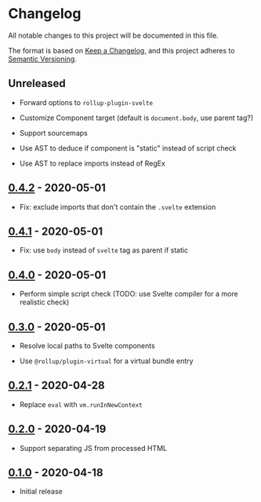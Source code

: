 # Changelog

All notable changes to this project will be documented in this file.

The format is based on [Keep a Changelog](https://keepachangelog.com/en/1.0.0/),
and this project adheres to [Semantic Versioning](https://semver.org/spec/v2.0.0.html).

## Unreleased

- Forward options to `rollup-plugin-svelte`

- Customize Component target (default is `document.body`, use parent tag?)

- Support sourcemaps

- Use AST to deduce if component is "static" instead of script check

- Use AST to replace imports instead of RegEx

## [0.4.2](https://github.com/metonym/posthtml-svelte/releases/tag/0.4.2) - 2020-05-01

- Fix: exclude imports that don't contain the `.svelte` extension

## [0.4.1](https://github.com/metonym/posthtml-svelte/releases/tag/0.4.1) - 2020-05-01

- Fix: use `body` instead of `svelte` tag as parent if static

## [0.4.0](https://github.com/metonym/posthtml-svelte/releases/tag/0.4.0) - 2020-05-01

- Perform simple script check (TODO: use Svelte compiler for a more realistic check)

## [0.3.0](https://github.com/metonym/posthtml-svelte/releases/tag/0.3.0) - 2020-05-01

- Resolve local paths to Svelte components

- Use `@rollup/plugin-virtual` for a virtual bundle entry

## [0.2.1](https://github.com/metonym/posthtml-svelte/releases/tag/0.2.1) - 2020-04-28

- Replace `eval` with `vm.runInNewContext`

## [0.2.0](https://github.com/metonym/posthtml-svelte/releases/tag/0.2.0) - 2020-04-19

- Support separating JS from processed HTML

## [0.1.0](https://github.com/metonym/posthtml-svelte/releases/tag/0.1.0) - 2020-04-18

- Initial release
